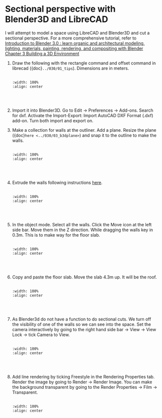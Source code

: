 # Sectional perspective with Blender3D and LibreCAD
I will attempt to model a space using LibreCAD and Blender3D and cut a sectional perspective. For a more comprehensive tutorial, refer to <a href="https://learning.oreilly.com/library/view/introduction-to-blender/9781484279540/" target="_blank">Introduction to Blender 3.0 : learn organic and architectural modeling, lighting, materials, painting, rendering, and compositing with Blender Chapter 3 Building a 3D Environment </a>

1. Draw the following with the rectangle command and offset command in librecad ({doc}`../030/01_tips`). Dimensions are in meters.
    <br/><br/>
    ```{image} ../../_static/librecad/librecad1.png
    :width: 100%
    :align: center
    ```
    <br/><br/>

2. Import it into Blender3D. Go to Edit -> Preferences -> Add-ons. Search for dxf. Activate the Import-Export: Import AutoCAD DXF Format (.dxf) add-on. Turn both import and export on.
3. Make a collection for walls at the outliner. Add a plane. Resize the plane ({doc}`here <../030/03_b3dplane>`) and snap it to the outline to make the walls.
    <br/><br/>
    ```{image} ../../_static/blender1/blender7.png
    :width: 100%
    :align: center
    ```
    <br/><br/>

4. Extrude the walls following instructions [here](03_b3dplane.md#extruding-the-face-of-a-plane).
    <br/><br/>
    ```{image} ../../_static/blender1/blender8.png
    :width: 100%
    :align: center
    ```
    <br/><br/>
    
5. In the object mode. Select all the walls. Click the Move icon at the left side bar. Move them in the Z direction. While dragging the walls key in 0.3m. This is to make way for the floor slab.
    <br/><br/>
    ```{image} ../../_static/blender1/blender9.png
    :width: 100%
    :align: center
    ```
    <br/><br/>
6. Copy and paste the floor slab. Move the slab 4.3m up. It will be the roof.
    <br/><br/>
    ```{image} ../../_static/blender1/blender10.png
    :width: 100%
    :align: center
    ```
    <br/><br/>    

7. As Blender3d do not have a function to do sectional cuts. We turn off the visibility of one of the walls so we can see into the space. Set the camera interactively by going to the right hand side bar -> View -> View Lock -> tick Camera to View.
    <br/><br/>
    ```{image} ../../_static/blender1/blender11.png
    :width: 100%
    :align: center
    ```
    <br/><br/>

8. Add line rendering by ticking Freestyle in the Rendering Properties tab. Render the image by going to Render -> Render Image. You can make the background transparent by going to the Render Properties -> Film -> Transparent.
    <br/><br/>
    ```{image} ../../_static/blender1/blender13.png
    :width: 100%
    :align: center
    ```
    <br/><br/>